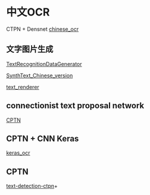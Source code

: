 # 中文OCR
CTPN + Densnet [chinese_ocr](https://github.com/ooooverflow/chinese_ocr)
## 文字图片生成

[TextRecognitionDataGenerator](https://github.com/Belval/TextRecognitionDataGenerator)

[SynthText_Chinese_version](https://github.com/JarveeLee/SynthText_Chinese_version)

[text_renderer](https://github.com/Sanster/text_renderer)

## connectionist text proposal network

[CPTN](https://github.com/tianzhi0549/CTPN)

## CPTN + CNN  Keras

[keras_ocr](https://github.com/xiaomaxiao/keras_ocr)

## CPTN     

[text-detection-ctpn](https://github.com/eragonruan/text-detection-ctpn)+